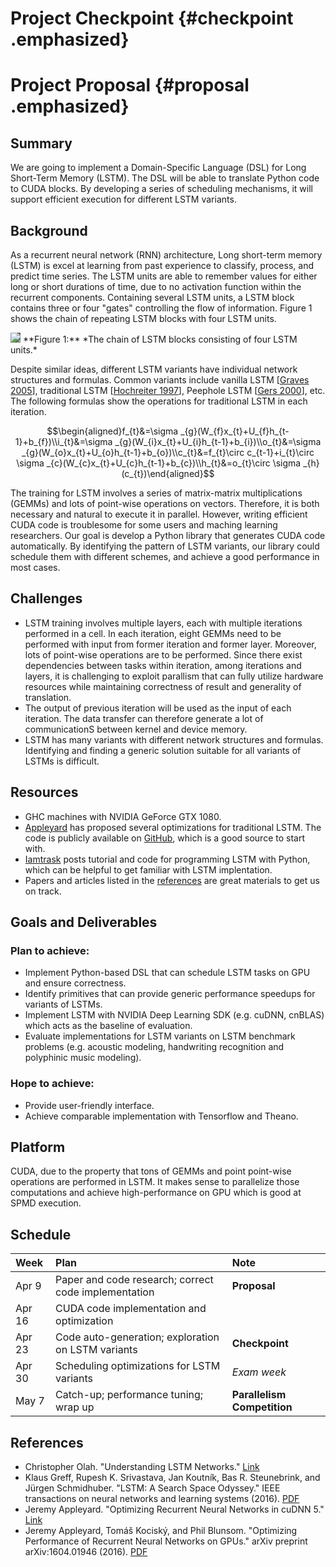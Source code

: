 <script type="text/javascript" src="https://cdn.mathjax.org/mathjax/latest/MathJax.js?config=TeX-MML-AM_CHTML"> </script>
# Project Checkpoint {#checkpoint .emphasized}

# Project Proposal {#proposal .emphasized}

## Summary
<!--Summarize your project in no more than 2-3 sentences. Describe what you plan to do and what parallel systems you will be working with. -->

We are going to implement a Domain-Specific Language (DSL) for Long Short-Term Memory (LSTM). The DSL will be able to translate Python code to CUDA blocks. By developing a series of scheduling mechanisms, it will support efficient execution for different LSTM variants.

## Background
<!--If your project involves accelerating a compute-intensive application, describe the application or piece of the application you are going to implement in more detail. This description need only be a few paragraphs. It might be helpful to include a block diagram or pseudocode of the basic idea. An important detail is what aspects of the problem might benefit from parallelism? and why?-->
As a recurrent neural network (RNN) architecture, Long short-term memory (LSTM) is excel at learning from past experience to classify, process, and predict time series. The LSTM units are able to remember values for either long or short durations of time, due to no activation function within the recurrent components. Containing several LSTM units, a LSTM block contains three or four "gates" controlling the flow of information. Figure 1 shows the chain of repeating LSTM blocks with four LSTM units.

<img src="http://colah.github.io/posts/2015-08-Understanding-LSTMs/img/LSTM3-chain.png" style="background-color:#666;"/>  
**Figure 1:** *The chain of LSTM blocks consisting of  four LSTM units.*

Despite similar ideas, different LSTM variants have individual network structures and formulas. Common variants include vanilla LSTM [[Graves 2005](http://www.sciencedirect.com/science/article/pii/S0893608005001206)], traditional LSTM [[Hochreiter 1997](http://www.mitpressjournals.org/doi/abs/10.1162/neco.1997.9.8.1735)], Peephole LSTM [[Gers 2000](http://ieeexplore.ieee.org/abstract/document/861302/)], etc. The following formulas show the operations for traditional LSTM in each iteration.  
<!--![{\displaystyle {\begin{aligned}f_{t}&=\sigma _{g}(W_{f}x_{t}+U_{f}h_{t-1}+b_{f})\\\\i_{t}&=\sigma _{g}(W_{i}x_{t}+U_{i}h_{t-1}+b_{i})\\\\o_{t}&=\sigma _{g}(W_{o}x_{t}+U_{o}h_{t-1}+b_{o})\\\\c_{t}&=f_{t}\circ c_{t-1}+i_{t}\circ \sigma _{c}(W_{c}x_{t}+U_{c}h_{t-1}+b_{c})\\\\h_{t}&=o_{t}\circ \sigma _{h}(c_{t})\end{aligned}}}](eqn.png)-->
$$\begin{aligned}f_{t}&=\sigma _{g}(W_{f}x_{t}+U_{f}h_{t-1}+b_{f})\\i_{t}&=\sigma _{g}(W_{i}x_{t}+U_{i}h_{t-1}+b_{i})\\o_{t}&=\sigma _{g}(W_{o}x_{t}+U_{o}h_{t-1}+b_{o})\\c_{t}&=f_{t}\circ c_{t-1}+i_{t}\circ \sigma _{c}(W_{c}x_{t}+U_{c}h_{t-1}+b_{c})\\h_{t}&=o_{t}\circ \sigma _{h}(c_{t})\end{aligned}$$

The training for LSTM involves a series of matrix-matrix multiplications (GEMMs) and lots of point-wise operations on vectors.  Therefore, it is both necessary and natural to execute it in parallel. However, writing efficient CUDA code is troublesome for some users and maching learning researchers. Our goal is develop a Python library that generates CUDA code automatically. By identifying the pattern of LSTM variants, our library could schedule them with different schemes, and achieve a good performance in most cases.

## Challenges
<!--Describe why the problem is challenging. What aspects of the problem might make it difficult to parallelize? In other words, what to you hope to learn by doing the project?

- Describe the workload: what are the dependencies, what are its memory access characteristics? (is there locality? is there a high communication to computation ratio?), is there divergent execution?
- Describe constraints: What are the properties of the system that make mapping the workload to it challenging?
-->
* LSTM training involves multiple layers, each with multiple iterations performed in a cell. In each iteration, eight GEMMs need to be performed with input from former iteration and former layer. Moreover, lots of point-wise operations are to be performed. Since there exist dependencies between tasks within iteration, among iterations and layers, it is challenging to exploit parallism that can fully utilize hardware resources while maintaining correctness of result and generality of translation.
* The output of previous iteration will be used as the input of each iteration. The data transfer can therefore generate a lot of communicationS between kernel and device memory. 
* LSTM has many variants with different network structures and formulas. Identifying and finding a generic solution suitable for all variants of LSTMs is difficult.


## Resources
<!--Describe the resources (type of computers, starter code, etc.) you will use. What code base will you start from? Are you starting from scratch or using an existing piece of code? Is there a book or paper that you are using as a reference (if so, provide a citation)? Are there any other resources you need, but haven't figured out how to obtain yet? Could you benefit from access to any special machines?-->

* GHC machines with NVIDIA GeForce GTX 1080.  
* [Appleyard](https://devblogs.nvidia.com/parallelforall/optimizing-recurrent-neural-networks-cudnn-5/) has proposed several optimizations for traditional LSTM. The code is publicly available on [GitHub](https://github.com/parallel-forall/code-samples/tree/master/posts/rnn), which is a good source to start with.
* [Iamtrask](https://iamtrask.github.io/2015/11/15/anyone-can-code-lstm/) posts tutorial and code for programming LSTM with Python, which can be helpful to get familiar with LSTM implentation.
* Papers and articles listed in the [references](#references) are great materials to get us on track.


## Goals and Deliverables
<!--Describe the deliverables or goals of your project.-->
### Plan to achieve:
* Implement Python-based DSL that can schedule LSTM tasks on GPU and ensure correctness.
* Identify primitives that can provide generic performance speedups for variants of LSTMs.
* Implement LSTM with NVIDIA Deep Learning SDK (e.g. cuDNN, cnBLAS) which acts as the baseline of evaluation. 
* Evaluate implementations for LSTM variants on LSTM benchmark problems (e.g. acoustic modeling, handwriting recognition and polyphinic music modeling).

### Hope to achieve:
* Provide user-friendly interface.
* Achieve comparable implementation with Tensorflow and Theano.


## Platform
<!--Describe why the platform (computer and/or language) you have chosen is a good one for your needs. Why does it make sense to use this parallel system for the workload you have chosen?-->

CUDA, due to the property that tons of GEMMs and point point-wise operations are performed in LSTM. It makes sense to parallelize those computations and achieve high-performance on GPU which is good at SPMD execution.

## Schedule
<!--Produce a schedule for your project. Your schedule should have at least one item to do per week. List what you plan to get done each week from now until the parallelism competition in order to meet your project goals. Keep in mind that due to other classes, you'll have more time to work some weeks than others (work that into the schedule). You will need to re-evaluate your progress at the end of each week and update this schedule accordingly. Note the intermediate checkpoint deadline is April 25th. In your schedule we encourage you to be precise as precise as possible. It's often helpful to work backward in time from your deliverables and goals, writing down all the little things you'll need to do (establish the dependencies!).-->

| Week | Plan | Note |
| :--- |:---| :---|
| Apr 9 | Paper and code research; correct code implementation | **Proposal** |
| Apr 16 | CUDA code implementation and optimization |   |
| Apr 23 | Code auto-generation; exploration on LSTM variants | **Checkpoint** |
| Apr 30 | Scheduling optimizations for LSTM variants  | _Exam week_ |
| May 7 | Catch-up; performance tuning; wrap up | **Parallelism Competition** |

## References
- Christopher Olah. "Understanding LSTM Networks." [Link](http://colah.github.io/posts/2015-08-Understanding-LSTMs/)
- Klaus Greff, Rupesh K. Srivastava, Jan Koutník, Bas R. Steunebrink, and Jürgen Schmidhuber. "LSTM: A Search Space Odyssey." IEEE transactions on neural networks and learning systems (2016). [PDF](https://arxiv.org/pdf/1503.04069.pdf)
- Jeremy Appleyard. "Optimizing Recurrent Neural Networks in cuDNN 5." [Link](https://devblogs.nvidia.com/parallelforall/optimizing-recurrent-neural-networks-cudnn-5/)
- Jeremy Appleyard, Tomáš Kociský, and Phil Blunsom. "Optimizing Performance of Recurrent Neural Networks on GPUs." arXiv preprint arXiv:1604.01946 (2016). [PDF](https://arxiv.org/pdf/1604.01946.pdf)
